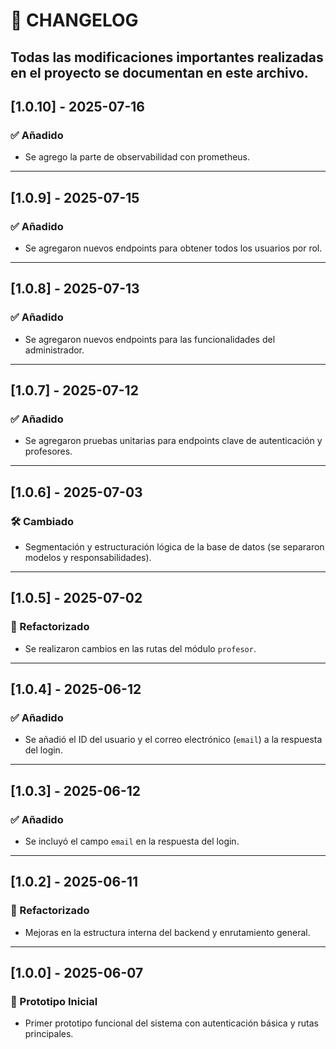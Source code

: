 # 📄 CHANGELOG

Todas las modificaciones importantes realizadas en el proyecto se documentan en este archivo.
---
## [1.0.10] - 2025-07-16
### ✅ Añadido

- Se agrego la parte de observabilidad con prometheus.
---
## [1.0.9] - 2025-07-15
### ✅ Añadido

- Se agregaron nuevos endpoints para obtener todos los usuarios por rol.

---
## [1.0.8] - 2025-07-13
### ✅ Añadido
- Se agregaron nuevos endpoints para las funcionalidades del administrador.

---

## [1.0.7] - 2025-07-12
### ✅ Añadido
- Se agregaron pruebas unitarias para endpoints clave de autenticación y profesores.

---

## [1.0.6] - 2025-07-03
### 🛠 Cambiado
- Segmentación y estructuración lógica de la base de datos (se separaron modelos y responsabilidades).

---

## [1.0.5] - 2025-07-02
### 🔄 Refactorizado
- Se realizaron cambios en las rutas del módulo `profesor`.

---

## [1.0.4] - 2025-06-12
### ✅ Añadido
- Se añadió el ID del usuario y el correo electrónico (`email`) a la respuesta del login.

---

## [1.0.3] - 2025-06-12
### ✅ Añadido
- Se incluyó el campo `email` en la respuesta del login.

---

## [1.0.2] - 2025-06-11
### 🔧 Refactorizado
- Mejoras en la estructura interna del backend y enrutamiento general.

---

## [1.0.0] - 2025-06-07
### 🚀 Prototipo Inicial
- Primer prototipo funcional del sistema con autenticación básica y rutas principales.